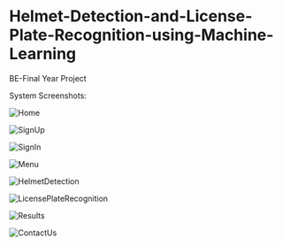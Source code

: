 # Helmet-Detection-and-License-Plate-Recognition-using-Machine-Learning
BE-Final Year Project

System Screenshots:

![Home](https://user-images.githubusercontent.com/81524682/187062892-e09f1426-5413-4fcf-b956-c1a4d4b8a9e2.jpg)

![SignUp](https://user-images.githubusercontent.com/81524682/187062923-1f7b498d-c839-4fd9-a938-a432a4d44d9d.jpg)

![SignIn](https://user-images.githubusercontent.com/81524682/187062927-36e1fb9b-6a1c-49ea-955c-9b6da0010f26.jpg)

![Menu](https://user-images.githubusercontent.com/81524682/187062940-038d6fda-7634-46f5-80fb-f6ca09670b21.jpg)

![HelmetDetection](https://user-images.githubusercontent.com/81524682/187062949-3f284d52-73a1-4dcc-943a-22a7013ff8f2.jpg)

![LicensePlateRecognition](https://user-images.githubusercontent.com/81524682/187062960-dd94f73f-b28e-49b8-90f4-6a681327ecd7.jpg)

![Results](https://user-images.githubusercontent.com/81524682/187062977-e210c87d-8852-4e25-b617-1abccf319d33.jpg)

![ContactUs](https://user-images.githubusercontent.com/81524682/187062990-4ab76c2c-7578-4673-a620-8d1ec64f007e.jpg)
